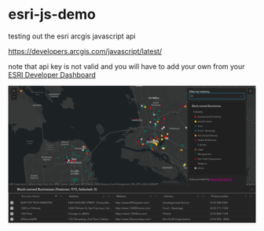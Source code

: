 # esri-js-demo
testing out the esri arcgis javascript api

https://developers.arcgis.com/javascript/latest/

note that api key is not valid and you will have to add your own from your [ESRI Developer Dashboard](https://developers.arcgis.com/api-keys)


![esri-js-demo](/esri_js_demo_screenshot.png)
